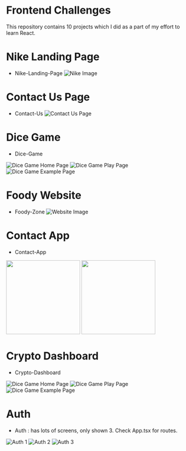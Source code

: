 # Frontend Challenges
This repository contains 10 projects which I did as a part of my effort to learn React.

# Nike Landing Page
- Nike-Landing-Page
![Nike Image](/Screenshots/nike.png)

# Contact Us Page
- Contact-Us
![Contact Us Page](/Screenshots/contact-us.png)

# Dice Game
- Dice-Game
<img src="Screenshots/diceHome.png" alt="Dice Game Home Page"/>
<img src="Screenshots/dicePlay.png" alt="Dice Game Play Page"/>
<img src="Screenshots/diceEx.png" alt="Dice Game Example Page"/>

# Foody Website
- Foody-Zone
![Website Image](./Screenshots/foody.png)

# Contact App
- Contact-App

<img src="Screenshots/contact-App.png" width="200px">
<img src="Screenshots/contact-App2.png" width="200px">

# Crypto Dashboard
- Crypto-Dashboard

<img src="./Screenshots/crypto1.png" alt="Dice Game Home Page"/>
<img src="./Screenshots/crypto2.png" alt="Dice Game Play Page"/>
<img src="./Screenshots/crypto3.png" alt="Dice Game Example Page"/>

# Auth
- Auth : has lots of screens, only shown 3. Check App.tsx for routes.

<img src="./Screenshots/Auth1.png" alt="Auth 1"/>
<img src="./Screenshots/Auth2.png" alt="Auth 2"/>
<img src="./Screenshots/Auth3.png" alt="Auth 3"/>